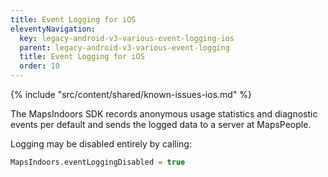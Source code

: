 ```yaml
---
title: Event Logging for iOS
eleventyNavigation:
  key: legacy-android-v3-various-event-logging-ios
  parent: legacy-android-v3-various-event-logging
  title: Event Logging for iOS
  order: 10
---
```


<!-- Known Issues -->
{% include "src/content/shared/known-issues-ios.md" %}

The MapsIndoors SDK records anonymous usage statistics and diagnostic events per default and sends the logged data to a server at MapsPeople.

Logging may be disabled entirely by calling:

```swift
MapsIndoors.eventLoggingDisabled = true
```
